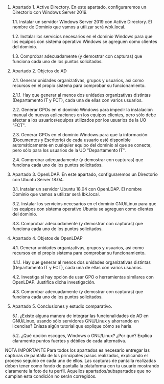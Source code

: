 1.	Apartado 1. Active Directory. En este apartado, configuraremos un Directorio con Windows Server 2019.

    1.1.	Instalar un servidor Windows Server 2019 con Active Directory. El nombre de Dominio que vamos a utilizar será wbk.local.
    
    1.2.	Instalar los servicios necesarios en el dominio Windows para que los equipos con sistema operativo Windows se agreguen como clientes del dominio.
    
    1.3.	Comprobar adecuadamente (y demostrar con capturas) que funciona cada uno de los puntos solicitados.

2.	Apartado 2. Objetos de AD

    2.1.	Generar unidades organizativas, grupos y usuarios, así como recursos en el propio sistema para comprobar su funcionamiento.
    
    2.1.1.	Hay que generar al menos dos unidades organizativas distintas (Departamento IT y FCT), cada una de ellas con varios usuarios.
    
    2.2.	Generar GPOs en el dominio Windows para impedir la instalación manual de nuevas aplicaciones en los equipos clientes, pero sólo debe afectar a los usuarios/equipos utilizados por los usuarios de la            UO  "FCT".
    
    2.3.	Generar GPOs en el dominio Windows para que la información (Documentos y Escritorio) de cada usuario esté disponible automáticamente en cualquier equipo del dominio al que se conecte, pero sólo para           los usuarios de la UO "Departamento IT".
    
    2.4.	Comprobar adecuadamente (y demostrar con capturas) que funciona cada uno de los puntos solicitados.

3.	Apartado 3. OpenLDAP. En este apartado, configuraremos un Directorio con Ubuntu Server 18.04.

    3.1.	Instalar un servidor Ubuntu 18.04 con OpenLDAP. El nombre Dominio que vamos a utilizar será lbk.local.
    
    3.2.	Instalar los servicios necesarios en el dominio GNU/Linux para que los equipos con sistema operativo Ubuntu se agreguen como clientes del dominio.
    
    3.3.	Comprobar adecuadamente (y demostrar con capturas) que funciona cada uno de los puntos solicitados.

4.	Apartado 4. Objetos de OpenLDAP

    4.1.	Generar unidades organizativas, grupos y usuarios, así como recursos en el propio sistema para comprobar su funcionamiento.
    
    4.1.1.	Hay que generar al menos dos unidades organizativas distintas (Departamento IT y FCT), cada una de ellas con varios usuarios.
    
    4.2.	Investiga si hay opción de usar GPO o herramientas similares con OpenLDAP. Justifica dicha investigación.
    
    4.3.	Comprobar adecuadamente (y demostrar con capturas) que funciona cada uno de los puntos solicitados.

5.	Apartado 5. Conclusiones y estudio comparativo.

    5.1.	¿Existe alguna manera de integrar las funcionalidades de AD en GNU/Linux, usando sólo servidores GNU/Linux y ahorrando en licencias? Enlaza algún tutorial que explique cómo se haría.
    
    5.2.	¿Qué opción escoges, Windows o GNU/Linux? ¿Por qué? Explica claramente puntos fuertes y débiles de cada alternativa.

NOTA IMPORTANTE
Para todos los apartados es necesario entregar las capturas de pantalla de los principales pasos realizados, explicando el proceso seguido en cada uno de ellos. Las capturas de pantalla realizadas deben tener como fondo de pantalla la plataforma con tu usuario mostrando claramente la foto de tu perfil. Aquellos apartados/subapartados que no cumplan esta condición no serán corregidos.
